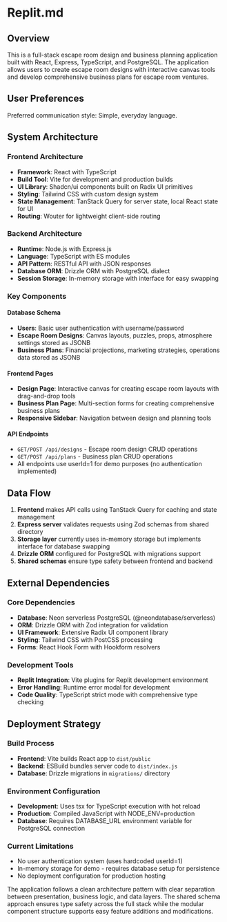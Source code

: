 # Replit.md

## Overview

This is a full-stack escape room design and business planning application built with React, Express, TypeScript, and PostgreSQL. The application allows users to create escape room designs with interactive canvas tools and develop comprehensive business plans for escape room ventures.

## User Preferences

Preferred communication style: Simple, everyday language.

## System Architecture

### Frontend Architecture
- **Framework**: React with TypeScript
- **Build Tool**: Vite for development and production builds
- **UI Library**: Shadcn/ui components built on Radix UI primitives
- **Styling**: Tailwind CSS with custom design system
- **State Management**: TanStack Query for server state, local React state for UI
- **Routing**: Wouter for lightweight client-side routing

### Backend Architecture
- **Runtime**: Node.js with Express.js
- **Language**: TypeScript with ES modules
- **API Pattern**: RESTful API with JSON responses
- **Database ORM**: Drizzle ORM with PostgreSQL dialect
- **Session Storage**: In-memory storage with interface for easy swapping

### Key Components

#### Database Schema
- **Users**: Basic user authentication with username/password
- **Escape Room Designs**: Canvas layouts, puzzles, props, atmosphere settings stored as JSONB
- **Business Plans**: Financial projections, marketing strategies, operations data stored as JSONB

#### Frontend Pages
- **Design Page**: Interactive canvas for creating escape room layouts with drag-and-drop tools
- **Business Plan Page**: Multi-section forms for creating comprehensive business plans
- **Responsive Sidebar**: Navigation between design and planning tools

#### API Endpoints
- `GET/POST /api/designs` - Escape room design CRUD operations
- `GET/POST /api/plans` - Business plan CRUD operations
- All endpoints use userId=1 for demo purposes (no authentication implemented)

## Data Flow

1. **Frontend** makes API calls using TanStack Query for caching and state management
2. **Express server** validates requests using Zod schemas from shared directory
3. **Storage layer** currently uses in-memory storage but implements interface for database swapping
4. **Drizzle ORM** configured for PostgreSQL with migrations support
5. **Shared schemas** ensure type safety between frontend and backend

## External Dependencies

### Core Dependencies
- **Database**: Neon serverless PostgreSQL (@neondatabase/serverless)
- **ORM**: Drizzle ORM with Zod integration for validation
- **UI Framework**: Extensive Radix UI component library
- **Styling**: Tailwind CSS with PostCSS processing
- **Forms**: React Hook Form with Hookform resolvers

### Development Tools
- **Replit Integration**: Vite plugins for Replit development environment
- **Error Handling**: Runtime error modal for development
- **Code Quality**: TypeScript strict mode with comprehensive type checking

## Deployment Strategy

### Build Process
- **Frontend**: Vite builds React app to `dist/public`
- **Backend**: ESBuild bundles server code to `dist/index.js`
- **Database**: Drizzle migrations in `migrations/` directory

### Environment Configuration
- **Development**: Uses tsx for TypeScript execution with hot reload
- **Production**: Compiled JavaScript with NODE_ENV=production
- **Database**: Requires DATABASE_URL environment variable for PostgreSQL connection

### Current Limitations
- No user authentication system (uses hardcoded userId=1)
- In-memory storage for demo - requires database setup for persistence
- No deployment configuration for production hosting

The application follows a clean architecture pattern with clear separation between presentation, business logic, and data layers. The shared schema approach ensures type safety across the full stack while the modular component structure supports easy feature additions and modifications.